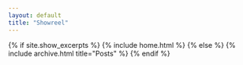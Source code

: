 ```yaml
---
layout: default
title: "Showreel"
---
```


{% if site.show_excerpts %}
  {% include home.html %}
{% else %}
  {% include archive.html title="Posts" %}
{% endif %}
